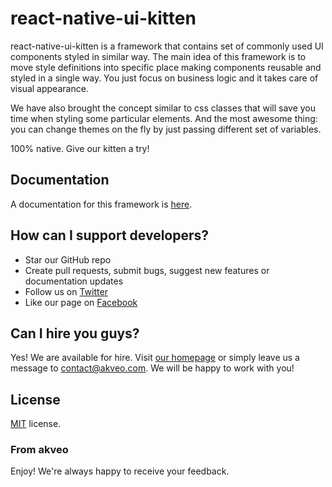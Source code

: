 # react-native-ui-kitten
react-native-ui-kitten is a framework that contains set of commonly used UI components styled in similar way. 
The main idea of this framework is to move style definitions into specific place making components reusable and styled in a single way.
You just focus on business logic and it takes care of visual appearance. 

We have also brought the concept similar to css classes that will save you time when styling some particular elements. 
And the most awesome thing: you can change themes on the fly by just passing different set of variables. 

100% native. Give our kitten a try!

## Documentation
A documentation for this framework is [here](https://akveo.github.io/react-native-ui-kitten/).

## How can I support developers?
- Star our GitHub repo
- Create pull requests, submit bugs, suggest new features or documentation updates
- Follow us on [Twitter](https://twitter.com/akveo_inc)
- Like our page on [Facebook](https://www.facebook.com/akveo/)

## Can I hire you guys?
Yes! We are available for hire. Visit [our homepage](http://akveo.com/) or simply leave us a message to contact@akveo.com. We will be happy to work with you!

License
-------------
<a href=/LICENSE.txt target="_blank">MIT</a> license.

### From akveo

Enjoy!
We're always happy to receive your feedback.
